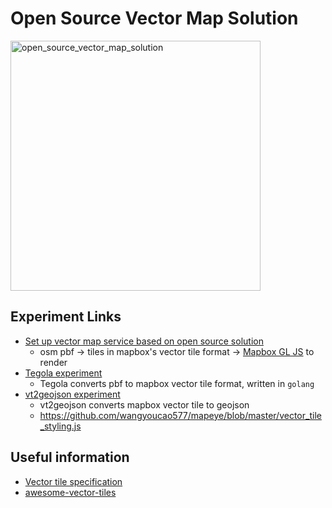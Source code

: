 # Open Source Vector Map Solution


<img src="./resource/pictures/open_source_vector_map_solution.png" alt="open_source_vector_map_solution" style="width:400px;"/>




## Experiment Links
- [Set up vector map service based on open source solution](https://github.com/Telenav/open-source-spec/issues/4)
   + osm pbf -> tiles in mapbox's vector tile format -> [Mapbox GL JS](https://docs.mapbox.com/mapbox-gl-js/api/) to render
- [Tegola experiment](./doc/tegola_quick_experiment.md)
   + Tegola converts pbf to mapbox vector tile format, written in `golang`
- [vt2geojson experiment](https://github.com/wangyoucao577/vt2geojson)  
   + vt2geojson converts mapbox vector tile to geojson
   + https://github.com/wangyoucao577/mapeye/blob/master/vector_tile_styling.js

## Useful information
- [Vector tile specification](https://docs.mapbox.com/vector-tiles/specification/)
- [awesome-vector-tiles](https://github.com/mapbox/awesome-vector-tiles)

